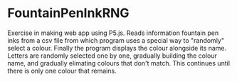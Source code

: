 # FountainPenInkRNG
Exercise in making web app using P5.js. 
Reads information fountain pen inks from a csv file from which program uses a special way to "randomly" select a colour.
Finally the program displays the colour alongside its name.
Letters are randomly selected one by one, gradually building the colour name, and gradually elimating colours that don't match. This continues until there is only one colour that remains. 
